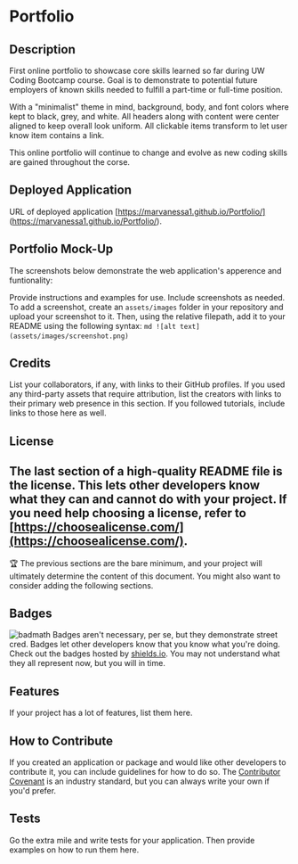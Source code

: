 # Portfolio

## Description
First online portfolio to showcase core skills learned so far during UW Coding Bootcamp course. Goal is to demonstrate to potential future employers of known skills needed to fulfill a part-time or full-time position.

With a "minimalist" theme in mind, background, body, and font colors where kept to black, grey, and white.  All headers along with content were center aligned to keep overall look uniform. All clickable items transform to let user know item contains a link. 

This online portfolio will continue to change and evolve as new coding skills are gained throughout the corse.

## Deployed Application
URL of deployed application [https://marvanessa1.github.io/Portfolio/] (https://marvanessa1.github.io/Portfolio/).

## Portfolio Mock-Up

The screenshots below demonstrate the web application's apperence and funtionality:


Provide instructions and examples for use. Include screenshots as needed.
To add a screenshot, create an `assets/images` folder in your repository and upload your screenshot to it. Then, using the relative filepath, add it to your README using the following syntax:
    ```md
    ![alt text](assets/images/screenshot.png)
    ```
## Credits
List your collaborators, if any, with links to their GitHub profiles.
If you used any third-party assets that require attribution, list the creators with links to their primary web presence in this section.
If you followed tutorials, include links to those here as well.
## License
The last section of a high-quality README file is the license. This lets other developers know what they can and cannot do with your project. If you need help choosing a license, refer to [https://choosealicense.com/](https://choosealicense.com/).
---
🏆 The previous sections are the bare minimum, and your project will ultimately determine the content of this document. You might also want to consider adding the following sections.
## Badges
![badmath](https://img.shields.io/github/languages/top/nielsenjared/badmath)
Badges aren't necessary, per se, but they demonstrate street cred. Badges let other developers know that you know what you're doing. Check out the badges hosted by [shields.io](https://shields.io/). You may not understand what they all represent now, but you will in time.
## Features
If your project has a lot of features, list them here.
## How to Contribute
If you created an application or package and would like other developers to contribute it, you can include guidelines for how to do so. The [Contributor Covenant](https://www.contributor-covenant.org/) is an industry standard, but you can always write your own if you'd prefer.
## Tests
Go the extra mile and write tests for your application. Then provide examples on how to run them here.
